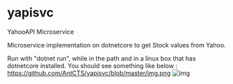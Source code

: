 # yapisvc
YahooAPI Microservice

Microservice implementation on dotnetcore to get Stock values from Yahoo.

Run with "dotnet run", while in the path and in a linux box that has dotnetcore installed.
You should see something like below :
https://github.com/AntCTS/yapisvc/blob/master/img.png
![img](yapisvc/img.png?raw=true "yapi")
